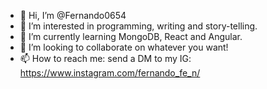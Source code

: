 - 👋 Hi, I’m @Fernando0654
- 👀 I’m interested in programming, writing and story-telling.
- 🌱 I’m currently learning MongoDB, React and Angular.
- 💞️ I’m looking to collaborate on whatever you want!
- 📫 How to reach me: send a DM to my IG: https://www.instagram.com/fernando_fe_n/
